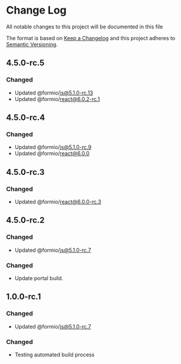 # Change Log
All notable changes to this project will be documented in this file

The format is based on [Keep a Changelog](http://keepachangelog.com/)
and this project adheres to [Semantic Versioning](http://semver.org/).

## 4.5.0-rc.5
### Changed
 - Updated @formio/js@5.1.0-rc.13
 - Updated @formio/react@6.0.2-rc.1

## 4.5.0-rc.4
### Changed
 - Updated @formio/js@5.1.0-rc.9
 - Updated @formio/react@6.0.0

## 4.5.0-rc.3
### Changed
 - Updated @formio/react@6.0.0-rc.3

## 4.5.0-rc.2
### Changed
 - Updated @formio/js@5.1.0-rc.7

### Changed
 - Update portal build.

## 1.0.0-rc.1
### Changed
 - Updated @formio/js@5.1.0-rc.7

### Changed
 - Testing automated build process
